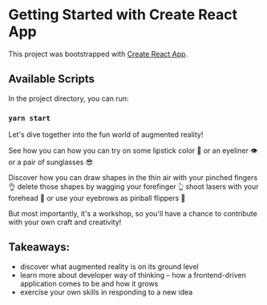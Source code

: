 # Getting Started with Create React App

This project was bootstrapped with [Create React App](https://github.com/facebook/create-react-app).

## Available Scripts

In the project directory, you can run:

### `yarn start`

Let's dive together into the fun world of augmented reality! 

See how you can how you can try on some lipstick color 👄 or an eyeliner 👁️ or a pair of sunglasses 😎

Discover how you can draw shapes in the thin air with your pinched fingers 👌 delete those shapes by wagging your forefinger 👆 shoot lasers with your forehead 👾 or use your eyebrows as pinball flippers 🎱

But most importantly, it's a workshop, so you'll have a chance to contribute with your own craft and creativity!

## Takeaways:

- discover what augmented reality is on its ground level
- learn more about developer way of thinking – how a frontend-driven application comes to be and how it grows
- exercise your own skills in responding to a new idea

